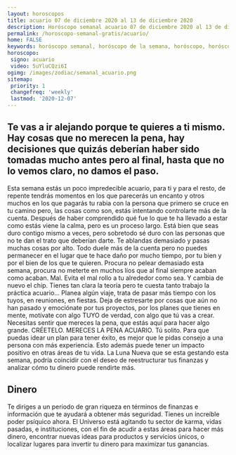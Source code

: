 ```yaml
---
layout: horoscopos
title: acuario 07 de diciembre 2020 al 13 de diciembre 2020 
description: Horóscopo semanal acuario 07 de diciembre 2020 al 13 de diciembre 2020. Te vas a ir alejando porque te quieres a ti mismo. Hay cosas que no merecen la pena, hay decisiones que quizás deberían haber sido tomadas mucho antes pero al final, hasta que no lo vemos claro, no damos el paso.
permalink: /horoscopo-semanal-gratis/acuario/
home: FALSE
keywords: horóscopo semanal, horóscopo de la semana, horóscopo, horóscopo gratis,horóscopos, horóscopo esperanza gracia, horoscopos acuario la semana, horóscopos gratis, Tarot, Astrologia, Zodíaco, acuario, horoscopo gratis, semanal
horoscopo:
 signo: acuario
 video: 5uYluCQzi6I
ogimg: /images/zodiac/semanal_acuario.png
sitemap:
 priority: 1
 changefreq: 'weekly'
 lastmod: '2020-12-07'
---
```




## Te vas a ir alejando porque te quieres a ti mismo. Hay cosas que no merecen la pena, hay decisiones que quizás deberían haber sido tomadas mucho antes pero al final, hasta que no lo vemos claro, no damos el paso.

Esta semana estás un poco impredecible acuario, para ti y para el resto, de repente tendrás momentos en los que parecerás un encanto y otros muchos en los que pagarás tu rabia con la persona que primero se cruce en tu camino pero, las cosas como son, estás intentando controlarte más de la cuenta. Después de haber comprendido qué fue lo que te ha llevado a estar como estás viene la calma, pero es un proceso largo. Está bien que seas duro contigo mismo a veces, pero sobretodo sé duro con las personas que no te dan el trato que deberían darte. Te ablandas demasiado y pasas muchas cosas por alto. Todo duele más de la cuenta pero no puedes permanecer en el lugar que te hace daño por mucho tiempo, por tu bien y por el bien de los que te quieren. Procura no pelear demasiado esta semana, procura no meterte en muchos líos que al final siempre acaban como acaban. Mal. Evita el mal rollo a tu alrededor como sea. Y cambia de nuevo el chip. Tienes tan clara la teoría pero te cuesta tanto trabajo la práctica acuario… Planea algún viaje, trata de pasar más tiempo con los tuyos, en reuniones, en fiestas. Deja de estresarte por cosas que aún no han pasado y emociónate por tus proyectos, por los planes que tienes en mente, motívate con algo TUYO de verdad, con algo que tú vas a crear. Necesitas sentir que mereces la pena, que estás aquí para hacer algo grande. CRÉETELO. MERECES LA PENA ACUARIO. Tú solito. Para que puedas idear un plan para tener éxito, es mejor que le pidas consejo a una persona con más experiencia. Esto además puede tener un impacto positivo en otras áreas de tu vida. La Luna Nueva que se esta gestando esta semana, podría coincidir con el deseo de reestructurar tus finanzas y analizar cómo tu dinero puede rendirte más.

## Dinero

Te diriges a un periodo de gran riqueza en términos de finanzas e información que te ayudará a obtener más seguridad. Tienes un increíble poder psíquico ahora. El Universo está agitando tu sector de karma, vidas pasadas, e instituciones, con el fin de acudir a estas áreas para hacer más dinero, encontrar nuevas ideas para productos y servicios únicos, o localizar lugares para invertir tu dinero para maximizar tus ganancias.
